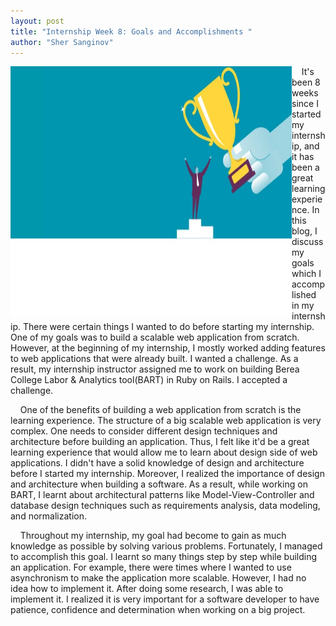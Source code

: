 ```yaml
---
layout: post
title: "Internship Week 8: Goals and Accomplishments "
author: "Sher Sanginov"
---
```



<img class="img-responsive" src="/assets/img/intern19.jpg" alt="Drawing" style="width: 450px; height: 400px; display: block; float:left; ">

&nbsp;&nbsp;&nbsp;&nbsp;It's been 8 weeks since I started my internship, and it has been a great learning experience. In this blog, I discuss my goals which I accomplished in my internship. There were certain things I wanted to do before starting my internship. One of my goals was to build a scalable web application from scratch. However, at the beginning of my internship, I mostly worked adding features to web applications that were already built. I wanted a challenge. As a result, my internship instructor assigned me to work on building Berea College Labor & Analytics tool(BART) in Ruby on Rails. I accepted a challenge.

&nbsp;&nbsp;&nbsp;&nbsp;One of the benefits of building a web application from scratch is the learning experience. The structure of a big scalable web application is very complex. One needs to consider different design techniques and architecture before building an application. Thus, I felt like it'd be a great learning experience that would allow me to learn about design side of web applications. I didn't have a solid knowledge of design and architecture before I started my internship. Moreover, I realized the importance of design and architecture when building a software. As a result, while working on BART, I learnt about architectural patterns like Model-View-Controller and database design techniques such as requirements analysis, data modeling, and normalization.

&nbsp;&nbsp;&nbsp;&nbsp;Throughout my internship, my goal had become to gain as much knowledge as possible by solving various problems. Fortunately, I managed to accomplish this goal. I learnt so many things step by step while building an application. For example, there were times where I wanted to use asynchronism to make the application more scalable. However, I had no idea how to implement it. After doing some research, I was able to implement it. I realized it is very important for a software developer to have patience, confidence and determination when working on a big project.
